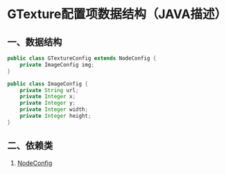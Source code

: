 # GTexture配置项数据结构（JAVA描述）
## 一、数据结构
```java
public class GTextureConfig extends NodeConfig {
    private ImageConfig img;
}

public class ImageConfig {
    private String url;
    private Integer x;
    private Integer y;
    private Integer width;
    private Integer height;
}
```
## 二、依赖类
1. [NodeConfig](../core/Node.MD)
